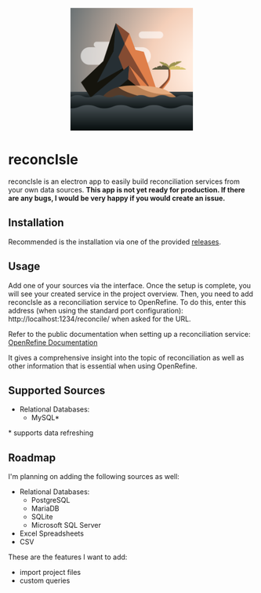 <p align="center"><img src="src/app/assets/island.svg" width="250" height="250"></p>

# reconcIsle

reconcIsle is an electron app to easily build reconciliation services from your own data sources.
**This app is not yet ready for production. If there are any bugs, I would be very happy if you would create an issue.**

## Installation

Recommended is the installation via one of the provided [releases](https://reconcisle.leonardstruck.com/).

## Usage

Add one of your sources via the interface. Once the setup is complete, you will see your created service in the project overview.
Then, you need to add reconcIsle as a reconciliation service to OpenRefine. To do this, enter this address (when using the standard port configuration): http://localhost:1234/reconcile/ when asked for the URL.

Refer to the public documentation when setting up a reconciliation service: [OpenRefine Documentation](https://docs.openrefine.org/manual/reconciling/)

It gives a comprehensive insight into the topic of reconciliation as well as other information that is essential when using OpenRefine.

## Supported Sources

- Relational Databases:
  - MySQL\*

\* supports data refreshing

## Roadmap

I'm planning on adding the following sources as well:

- Relational Databases:
  - PostgreSQL
  - MariaDB
  - SQLite
  - Microsoft SQL Server
- Excel Spreadsheets
- CSV

These are the features I want to add:

- import project files
- custom queries
